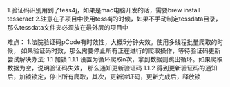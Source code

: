 1.验证码识别用到了tess4j，如果是mac电脑开发的话，需要brew install tesseract
2.注意在子项目中使用tess4j的时候，如果不手动制定tessdata目录，那么tessdata文件夹必须放在最外层的项目中

难点：
    1.法院验证码pCode有时效性，大概5分钟失效。使用多线程批量爬取的时候，
如果验证码时效，那么需要停止所有正在进行的爬取操作，等待验证码更新
    尝试解决办法:
    1.1 加锁
        1.1.1 设置为循环爬取n次，拿到数据则跳出循环。如果爬取数据为空，说明验证码失效，
            那么通知更新验证码
        1.1.2 得到更新验证码的通知后，加锁锁定，停止所有爬取，其次，更新验证码，更新完成后，释放锁
